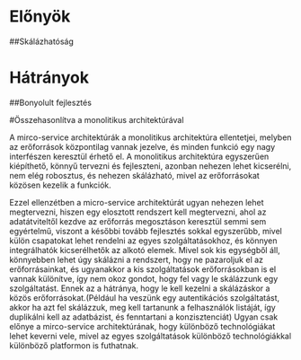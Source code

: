 Előnyök
=======

##Skálázhatóság

Hátrányok
=========

##Bonyolult fejlesztés

#Összehasonlítva a monolitikus architektúrával

A mirco-service architektúrák a monolitikus architektúra ellentetjei, melyben az erőforrások központilag vannak jezelve, és minden funkció egy nagy interfészen keresztül érhető el. A monolitikus architektúra egyszerűen kiépíthető, könnyű tervezni és fejleszteni, azonban nehezen lehet kicserélni, nem elég robosztus, és nehezen skálázható, mivel az erőforrásokat közösen kezelik a funkciók.

Ezzel ellenzétben a micro-service architektúrát ugyan nehezen lehet megtervezni, hiszen egy elosztott rendszert kell megtervezni, ahol az adatátviteltől kezdve az erőforrás megosztáson keresztül semmi sem egyértelmű, viszont a későbbi tovább fejlesztés sokkal egyszerűbb, mivel külön csapatokat lehet rendelni az egyes szolgáltatásokhoz, és könnyen integrálhatók kicserélhetők az alkotó elemek. Mivel sok kis egységből áll, könnyebben lehet úgy skálázni a rendszert, hogy ne pazaroljuk el az erőforrásainkat, és ugyanakkor a kis szolgáltatások erőforrásokban is el vannak különítve, így nem okoz gondot, hogy fel vagy le skálázzunk egy szolgáltatást. Ennek az a hátránya, hogy le kell kezelni a skálázáskor a közös erőforrásokat.(Például ha veszünk egy autentikációs szolgáltatást, akkor ha azt fel skálázzuk, meg kell tartanunk a felhasználók listáját, így duplikálni kell az adatbázist, és fenntartani a konzisztenciát) Ugyan csak előnye a mirco-service architektúrának, hogy különböző technológiákat lehet keverni vele, mivel az egyes szolgáltatások különböző technológiákkal különböző platformon is futhatnak.
